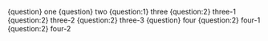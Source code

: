 {question} one
{question} two
{question:1} three
{question:2} three-1
{question:2} three-2
{question:2} three-3
{question} four
{question:2} four-1
{question:2} four-2

